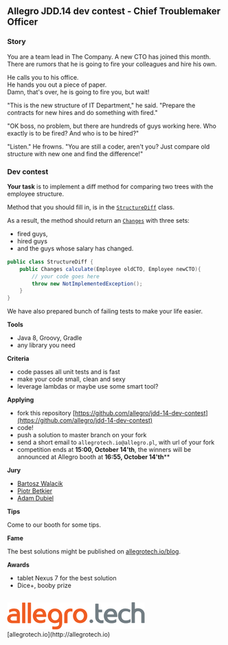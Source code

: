 
## Allegro JDD.14 dev contest - Chief Troublemaker Officer

### Story

You are a team lead in The Company. A new CTO has joined this month.
There are rumors that he is going to fire your colleagues and hire his own.

He calls you to his office.<br/>
He hands you out a piece of paper.<br/>
Damn, that's over, he is going to fire you, but wait!

"This is the new structure of IT Department," he said. "Prepare the contracts for new hires and do something with fired."

"OK boss, no problem, but there are hundreds of guys working here. Who exactly is to be fired? And who is to be hired?"
  
"Listen." He frowns. "You are still a coder, aren't you? Just compare old structure with new one and find the difference!"

### Dev contest
**Your task** is to implement a diff method for comparing two trees with the employee structure.

Method that you should fill in, is in the [`StructureDiff`](src/main/java/pl/allegro/jdd/StructureDiff.java) class.

As a result, the method should return an [`Changes`](src/main/java/pl/allegro/jdd/Changes.java) with three sets:

* fired guys,
* hired guys 
* and the guys whose salary has changed.

```java
public class StructureDiff {
    public Changes calculate(Employee oldCTO, Employee newCTO){
        // your code goes here
        throw new NotImplementedException();
    }
}
```

We have also prepared bunch of failing tests to make your life easier.

**Tools**

*  Java 8, Groovy, Gradle
*  any library you need

**Criteria**
   
* code passes all unit tests and is fast
* make your code small, clean and sexy
* leverage lambdas or maybe use some smart tool?

**Applying**

*  fork this repository [https://github.com/allegro/jdd-14-dev-contest](https://github.com/allegro/jdd-14-dev-contest) 
*  code!
*  push a solution to master branch on your fork 
*  send a short email to `allegrotech.io@allegro.pl`, with url of your fork  
*  competition ends at **15:00, October 14'th**,
   the winners will be announced at Allegro booth at **16:55, October 14'th****  

**Jury**

* [Bartosz Walacik](https://github.com/bartoszwalacik/)
* [Piotr Betkier](https://github.com/pbetkier)
* [Adam Dubiel](https://github.com/adamdubiel)

**Tips**

Come to our booth for some tips. 

**Fame**

The best solutions might be published on [allegrotech.io/blog](http://allegrotech.io/blog).

**Awards**

 * tablet Nexus 7 for the best solution
 * Dice+, booby prize
 
<br/>
<img src="logo-allegro-tech.png"/><br/>
[allegrotech.io](http://allegrotech.io)






